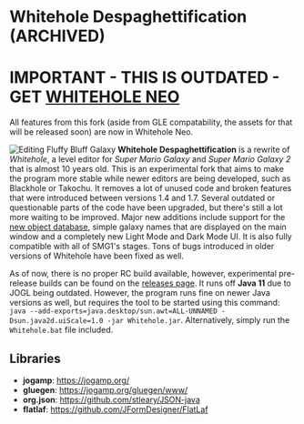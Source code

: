 # Whitehole Despaghettification (ARCHIVED)

# IMPORTANT - THIS IS OUTDATED - GET [WHITEHOLE NEO](https://github.com/SMGCommunity/Whitehole-Neo)
All features from this fork (aside from GLE compatability, the assets for that will be released soon) are now in Whitehole Neo.

![Editing Fluffy Bluff Galaxy](http://aurumsmods.com/res/img/programs/Whitehole.png)
**Whitehole Despaghettification** is a rewrite of *Whitehole*, a level editor for *Super Mario Galaxy* and *Super Mario Galaxy 2* that is almost 10 years old. This is an experimental fork that aims to make the program more stable while newer editors are being developed, such as Blackhole or Takochu. It removes a lot of unused code and broken features that were introduced between versions 1.4 and 1.7. Several outdated or questionable parts of the code have been upgraded, but there's still a lot more waiting to be improved. Major new additions include support for the [new object database](https://github.com/SunakazeKun/galaxydatabase), simple galaxy names that are displayed on the main window and a completely new Light Mode and Dark Mode UI. It is also fully compatible with all of SMG1's stages. Tons of bugs introduced in older versions of Whitehole have been fixed as well.

As of now, there is no proper RC build available, however, experimental pre-release builds can be found on the [releases page](https://github.com/SunakazeKun/Whitehole-Despaghettification/releases). It runs off **Java 11** due to JOGL being outdated. However, the program runs fine on newer Java versions as well, but requires the tool to be started using this command: ```java --add-exports=java.desktop/sun.awt=ALL-UNNAMED -Dsun.java2d.uiScale=1.0 -jar Whitehole.jar```. Alternatively, simply run the `Whitehole.bat` file included.

## Libraries
- **jogamp**: https://jogamp.org/
- **gluegen**: https://jogamp.org/gluegen/www/
- **org.json**: https://github.com/stleary/JSON-java
- **flatlaf**: https://github.com/JFormDesigner/FlatLaf
